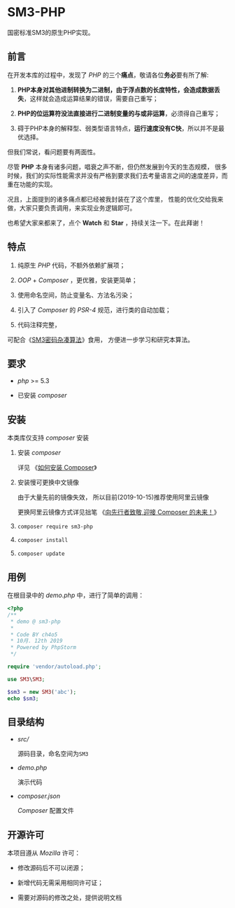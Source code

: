 # SM3-PHP

国密标准SM3的原生PHP实现。

## 前言

在开发本库的过程中，发现了 *PHP* 的三个**痛点**，敬请各位**务必**要有所了解:

1. **PHP本身对其他进制转换为二进制，由于浮点数的长度特性，会造成数据丢失**，这样就会造成运算结果的错误，需要自己重写；

2. **PHP的位运算符没法直接进行二进制变量的与或非运算**，必须得自己重写；

3. 碍于PHP本身的解释型、弱类型语言特点，**运行速度没有C快**，所以并不是最优选择。


但我们常说，看问题要有两面性。 

尽管 **PHP** 本身有诸多问题，唱衰之声不断，但仍然发展到今天的生态规模， 
很多时候，我们的实际性能需求并没有严格到要求我们去考量语言之间的速度差异，而重在功能的实现。 

况且，上面提到的诸多痛点都已经被我封装在了这个库里， 
性能的优化交给我来做，大家只要负责调用，来实现业务逻辑即可。

也希望大家来都来了，点个 **Watch** 和 **Star** ，持续关注一下。在此拜谢！

## 特点

1. 纯原生 *PHP* 代码，不额外依赖扩展项；

2. *OOP* + *Composer* ，更优雅，安装更简单；

3. 使用命名空间，防止变量名、方法名污染；

4. 引入了 *Composer* 的 *PSR-4* 规范，进行类的自动加载；

5. 代码注释完整，


可配合《[SM3密码杂凑算法](http://www.sca.gov.cn/sca/xwdt/2010-12/17/1002389/files/302a3ada057c4a73830536d03e683110.pdf)》食用，
方便进一步学习和研究本算法。


## 要求

* *php* >= 5.3

* 已安装 *composer*


## 安装

本类库仅支持 *composer* 安装

1. 安装 *composer*
    
    详见 《[如何安装 Composer](https://pkg.phpcomposer.com/#how-to-install-composer)》

2. 安装慢可更换中文镜像

    由于大量先前的镜像失效，
    所以目前(2019-10-15)推荐使用阿里云镜像

    更换阿里云镜像方式详见拙笔 《[向先行者致敬,迎接 Composer 的未来！](https://blog.doylee.cn/composer-chinese-mirror/)》
    
3. `composer require sm3-php`

4. `composer install`

5. `composer update`


## 用例

在根目录中的 *demo.php* 中，进行了简单的调用：

```php
<?php
/**
 * demo @ sm3-php
 *
 * Code BY ch4o5
 * 10月. 12th 2019
 * Powered by PhpStorm
 */

require 'vendor/autoload.php';

use SM3\SM3;

$sm3 = new SM3('abc');
echo $sm3;
``` 


## 目录结构

- *src/*
    
    源码目录，命名空间为`SM3`

- *demo.php*
    
    演示代码
    
- *composer.json*

    *Composer* 配置文件
    

## 开源许可

本项目遵从 *Mozilla* 许可：

* 修改源码后不可以闭源；

* 新增代码无需采用相同许可证；

* 需要对源码的修改之处，提供说明文档
    
